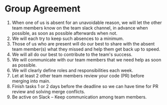 # Group Agreement

1. When one of us is absent for an unavoidable reason, we will let the other team members know on the team slack channel, in advance when possible, as soon as possible afterwards when not.
2. We will each try to keep such absences to a minimum.
3. Those of us who are present will do our best to share with the absent team member(s) what they missed and help them get back up to speed.
4. We will all do our best to contribute to the team's success.
5. We will communicate with our team members that we need help as soon as possible.
6. We will clearly define roles and responsibilities each week.
7. Let at least 2 other team members review your code (PR) before merging into main.
8. Finish tasks 1 or 2 days before the deadline so we can have time for PR review and solving merge conflicts.
9. Be active on Slack – Keep communication among team members.
